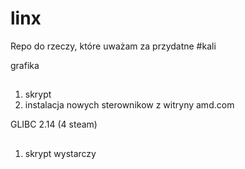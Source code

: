 linx
====
Repo do rzeczy, które uważam za przydatne #kali

grafika
##
1. skrypt
2. instalacja nowych sterownikow z witryny amd.com

GLIBC 2.14 (4 steam)
##
1. skrypt wystarczy
